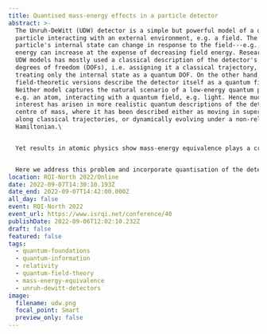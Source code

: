 ```yaml
---
title: Quantised mass-energy effects in a particle detector
abstract: >-
  The Unruh-DeWitt (UDW) detector is a simple but powerful model of a quantum
  particle interacting with an external environment, e.g. a field. The
  particle's internal state can change in response to the field---e.g., internal
  energy can increase at the expense of decreasing field energy. Research with
  UDW models has mostly used a classical description of the detector's external
  degrees of freedom (DOFs), i.e. assigning it a classical trajectory, and
  treating only the internal state as a quantum DOF. On the other hand, formal
  field-theoretic versions describe the detector itself as a quantum field.
  Neither model captures the natural scenario of a low-energy quantum particle,
  e.g. an atom, interacting with a quantum field, e.g. light. Hence much recent
  interest has arisen in more realistic quantum descriptions of the detector's
  centre of mass, where it has been described either as moving in superposition
  along classical trajectories, or dynamically evolving under a non-relativistic
  Hamiltonian.\


  Yet results in atomic physics show mass-energy equivalence plays a crucial role in energy and momentum conservation for atom-light interactions. Neither of the above UDW models can capture this effect, as absorption or emission of field quanta must also change the detector's rest mass by an equivalent energy.\


  Here we address this problem and incorporate quantisation of the detector's mass-energy into the UDW model. We show that changes in internal energy due to emission/absorption persist even at low energies. Specifically, corrections to transition rates due to mass changes cannot be ignored unless the entirety of the center of mass dynamics is also ignored. Our results imply that one cannot model a massive particle interacting with a relativistic quantum field consistently without at the least including relativistic mass-energy equivalence in the particle's dynamics.
location: RQI-North 2022/Online
date: 2022-09-07T14:30:10.193Z
date_end: 2022-09-07T14:42:00.000Z
all_day: false
event: RQI-North 2022
event_url: https://www.isrqi.net/conference/40
publishDate: 2022-09-06T12:02:10.232Z
draft: false
featured: false
tags:
  - quantum-foundations
  - quantum-information
  - relativity
  - quantum-field-theory
  - mass-energy-equivalence
  - unruh-dewitt-detectors
image:
  filename: udw.png
  focal_point: Smart
  preview_only: false
---
```

